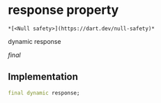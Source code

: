 


# response property




    *[<Null safety>](https://dart.dev/null-safety)*


dynamic response
  
_final_






## Implementation

```dart
final dynamic response;


```







